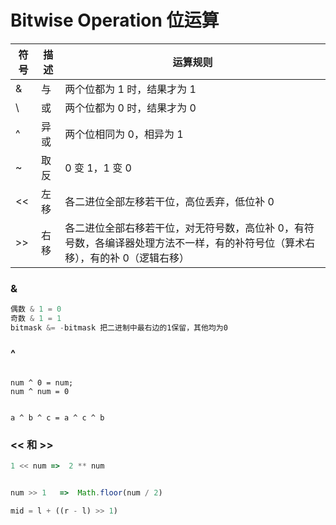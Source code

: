 # Bitwise Operation 位运算

| 符号  | 描述  | 运算规则  |
|-------|------|---------|
|  &    |   与      |  两个位都为 1 时，结果才为 1 |   
|   \   |    或  |  两个位都为 0 时，结果才为 0 |  
|  ^    |    异或 | 两个位相同为 0，相异为 1   |   
|  ~    |      取反  |  0 变 1，1 变 0      |   
|   <<  |  左移  | 各二进位全部左移若干位，高位丢弃，低位补 0    |    
|    >> |   右移  | 各二进位全部右移若干位，对无符号数，高位补 0，有符号数，各编译器处理方法不一样，有的补符号位（算术右移），有的补 0（逻辑右移）| 


### &
```JavaScript
偶数 & 1 = 0
奇数 & 1 = 1 
bitmask &= -bitmask 把二进制中最右边的1保留，其他均为0
```

### ^
```

num ^ 0 = num;
num ^ num = 0


a ^ b ^ c = a ^ c ^ b
```


### << 和 >>

```JavaScript
1 << num =>  2 ** num


num >> 1   =>  Math.floor(num / 2)

mid = l + ((r - l) >> 1)

```